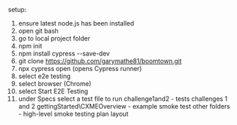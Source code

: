 setup:

1. ensure latest node.js has been installed
2. open git bash
3. go to local project folder
4. npm init
5. npm install cypress --save-dev
6. git clone https://github.com/garymathe81/boomtown.git
7. npx cypress open (opens Cypress runner)
8. select e2e testing
9. select browser (Chrome)
10. select Start E2E Testing
11. under Specs select a test file to run
        challenge1and2 - tests challenges 1 and 2
        gettingStarted\CXMEOverview - example smoke test
        other folders - high-level smoke testing plan layout
